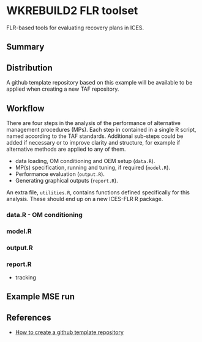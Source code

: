 # WKREBUILD2 FLR toolset

FLR-based tools for evaluating recovery plans in ICES.

## Summary


## Distribution

A github template repository based on this example will be available to be applied when creating a new TAF repository.

## Workflow

There are four steps in the analysis of the performance of alternative management procedures (MPs). Each step in contained in a single R script, named according to the TAF standards. Additional sub-steps could be added if necessary or to improve clarity and structure, for example if alternative methods are applied to any of them.

- data loading, OM conditioning and OEM setup (`data.R`).
- MP(s) specification, running and tuning, if required (`model.R`).
- Performance evaluation (`output.R`).
- Generating graphical outputs (`report.R`).

An extra file, `utilities.R`, contains functions defined specifically for this analysis. These should end up on a new ICES-FLR R package.

### data.R - OM conditioning

### model.R

### output.R

### report.R

- tracking

## Example MSE run



## References

- [How to create a github template repository](https://docs.github.com/en/repositories/creating-and-managing-repositories/creating-a-template-repository)
